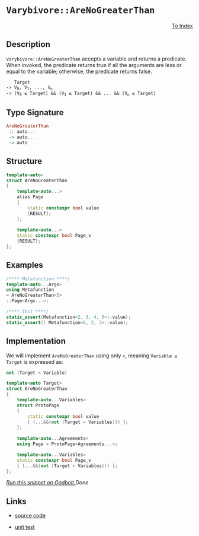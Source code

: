 <!-- Copyright 2024 Feng Mofan
SPDX-License-Identifier: Apache-2.0 -->

# `Varybivore::AreNoGreaterThan`

<p style='text-align: right;'><a href="../../../facilities/metafunctions.md#varybivore-are-no-greater-than">To Index</a></p>

## Description

`Varybivore::AreNoGreaterThan` accepts a variable and returns a predicate.
When invoked, the predicate returns true if all the arguments are less or equal to the variable;
otherwise, the predicate returns false.

<pre><code>   Target
-> V<sub>0</sub>, V<sub>1</sub>, ..., V<sub>n</sub>
-> (V<sub>0</sub> &le; Target) && (V<sub>1</sub> &le; Target) && ... && (V<sub>n</sub> &le; Target)</code></pre>

## Type Signature

```Haskell
AreNoGreaterThan
 :: auto...
 -> auto...
 -> auto
```

## Structure

```C++
template<auto>
struct AreNoGreaterThan
{
    template<auto...>
    alias Page
    {
        static constexpr bool value
        {RESULT};
    };
    
    template<auto...>
    static constexpr bool Page_v
    {RESULT};
};
```

## Examples

```C++
/**** Metafunction ****/
template<auto...Args>
using Metafunction
= AreNoGreaterThan<5>
::Page<Args...>;

/**** Test ****/
static_assert(Metafunction<2, 3, 4, 5>::value);
static_assert(! Metafunction<6, 2, 3>::value);
```

## Implementation

We will implement `AreNoGreaterThan` using only `<`, meaning <code>Variable &le; Target</code> is expressed as:

```C++
not (Target < Variable)
```

```C++
template<auto Target>
struct AreNoGreaterThan
{
    template<auto...Variables>
    struct ProtoPage
    {
        static constexpr bool value
        { (...&&(not (Target < Variables))) };
    };
    
    template<auto...Agreements>
    using Page = ProtoPage<Agreements...>;

    template<auto...Variables>
    static constexpr bool Page_v 
    { (...&&(not (Target < Variables))) };
};
```

[*Run this snippet on Godbolt.*](https://godbolt.org/#z:OYLghAFBqd5QCxAYwPYBMCmBRdBLAF1QCcAaPECAMzwBtMA7AQwFtMQByARg9KtQYEAysib0QXACx8BBAKoBnTAAUAHpwAMvAFYTStJg1DIApACYAQuYukl9ZATwDKjdAGFUtAK4sGISQDspK4AMngMmAByPgBGmMQgAMwArKQADqgKhE4MHt6%2B/kEZWY4CYRHRLHEJKbaY9qUMQgRMxAR5Pn6BdQ05za0E5VGx8UmpCi1tHQXdEwNDldVjAJS2qF7EyOwcAPQAVAeHR8cnhzsmGgCC%2B4cA1ACSLGn0bIJMjbdH51c3p3%2Bn30uF0uBEwTwMoJMiTcTC8RFuABVWsBMAQodhgRNiF4HLdLsQoqgAOIE97xBEIQzAkwBKxXW4M26g8FkqEwuGoAB03IAaq08EwYvQFOjgYzblicQRbspiKgiMomCixYyaXTLuLxXNHMhbmgGBNMKo0sRbjFUJ5bgA3MReTAqzW3NW3CDcznmABsnogDHlLqRxBR0rZtz5xAFQswCmWMadAQAIlD1eKaYnEsnVfTGcznqzobCiG7LsACWDGAQRYkMVmGV4skYZUrME7EvGZXKFU22cXS68K27RenqTWmWDc5D8xy3WGI8LRSPtXhdfrDcbTebLYqUQB9K1OkfO13cz3e33SiABoMttyh/mC4Ux5ZxtPq1NJ4fXf5/QG/Pa3bCqKwzzNl8wK/l%2BZwfr%2BtwALKokwVBeAwDg5J8kFXDmEL2pOhbcviwCVtWlx1uEwCwfBiHIY01KtniBKRMSpKgsQFJUtCyTzpcIAgFu2FuPhCgDlW75XGBRyIlG0qgVci7INuTAKEobQQHBLSUShAhsmYpC3IkOnSLcHFVtxNreJgywiZcsnyYp8QEBAYBgORalIRpDBsh6Onabp6Imba5lJhwqy0JwyS8H4HBaKQqCcG41jWBK6ybM25iJDwpAEJoQWrAA1iAySSJyGgABxmGYACc5VcMkJXFVwAQBNIIUcJIvAsBIGgaKQEVRTFHC8AoIBdZlkVBaQcCwDAiAgOsBBpHC5CUGgTx0PEkSsNsqjFR6AC0HqSLcwDILqUicmYvCYPgRDhugej8IIIhiOwUgyIIigqOoo2kLoXCkAA7sQTBpJwPDBaF4VZdFnAAPJwvN0qoFQtxbbt%2B2HcdtynWYLoeCt9CmqlXDLLwI1aKsEBIMtaSrWQFAQFTNMgMAUjaTQtDMYNEAxJDMThK0ACeIO8LzzDEPz0MxNomAOELpDLX20MMLQgtfVgMReMAMK0LQg3cLwWAsIYwDiKreAEihVpRpDRrS3C2zpeEoLNVFtB4DEgNix4WCQwQ4btXrpCW8Q5pKPGYJG67RhZasVAGARPJ4Jgf3Q2kjCy/dwiiOIL0Z%2B9aiQz9%2BhGyg8WWPobuDZAqyoGkjS6ztEzoFC8amJY1hmL1Qc3VbVc9NLjQuAw7ieJ0eihOEwxVKMv3FNkAjTH4M%2BZHPDALCMCS/XY/d9JM7QjwUm/1NvAj9G0a9Txvti7wvehzGfE%2BLNPqwKElWwSGDHBhd1kN9cj217QdI6J1CrYwgLgQgJAnRmDSsTDK0dVgIEwEwLACQIC5X8IkTk5VEiNQ0JIMwkgPSdWSB6cq%2BhOCtVIO1NKnIPRcA9MVcqdUPQFWqtgzyPVeB9QGkNOBo1yZTQpjNOGC06YM3xutNgnBWgsCtAEHaTA9QGAbFwcqnIuBFQuldEgeBbq/Qzo9bO0hc5KHzl9XQ2kAZAyFh/L%2BnCoYcFhnNOEtxEZ/1RgdZAyiyKqPUUVHGqA8bxCgYkMwsDSZjSEeI%2BIi16aBOpvjFA3jVFcC6mzDmlBuZfRFgLWWOSxYSyljLAO8tyyK2VpDNWGstY61lgbCO2wor4HNo4S2usoo22QHbWWjt6iQ1du7AWXtGkkz9rLIOIdMBh0NkYSOoB%2BF8DjgoBOScU5pwDgYrOz1jGyDzp9KKFii5R1blYMuAzK5oOirXHI9dG7NxOe3Tu8Ru4XOfkfNyg9h75EXsEIe58lhLxKDkG%2BgKV7/Onn3Nyp897fNvu8xo0LwWXzvjC0em9d5IvfmsDYb8ibkM/hDL6v8UYAKUUbTGaiNEaBdOA66ISiYk3gaQRByDRiXOapQ6hai8EBGSOVBqiR8GEMkL9ex3DbC8IiQI%2BAQjZrw1idE4gkjtgyLRiwBQVpdRWl8VhCYWiIE3TurIQx2zXryFMfsnQSR/qA2BnrWxhLeowxEQjJGqg1Uaq1TqskEwAlBIJtAxI4To7jUpvEmmCrw2JM1WkNIu5VHbl1QQbc7rjF0AyVzHmfMxZ5OzeLSW/dZalMEOUlWTTMDq01mIWpAd6mzJGaQZp282nW1ULbUEPTBB9K%2BgMj2/Nhk%2BzGQHCZmQpnh1maRENsclTLMTsnVOEV0qbKehIHZb0LUF2td4kubczkV3gNXa5AhdY7Ebju05FgO5cK7ronulyt4fIgK4EFvz0CYtBY0F9s9GjvshQi6%2B%2B8fkPv/fMB%2B69b4Adhei0DFRwN4pfji56Drv5Es4MjD1mrrTetBL6sB2iA0wMZfwhBSCUGUA/pykAFVOSJBSDVEVnVaMBAYShp1/UJXDSZXlSQyQsH1QCJ1YqkgqpcFKmYTyzVEiOq4ZwIjZMP7nVYzJ9jUrVhByyM4SQQA%3D%3D)$Done$

## Links

- [source code](../../../../conceptrodon/varybivore/are_no_greater_than.hpp)

- [unit test](../../../../tests/unit/metafunctions/varybivore/are_no_greater_than.test.hpp)
